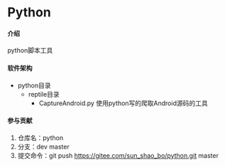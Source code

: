 # Python

#### 介绍
python脚本工具

#### 软件架构
+ python目录
  + reptile目录
     + CaptureAndroid.py  使用python写的爬取Android源码的工具


#### 参与贡献
1.  仓库名：python
2.  分支：dev master 
3.  提交命令：git push https://gitee.com/sun_shao_bo/python.git master

